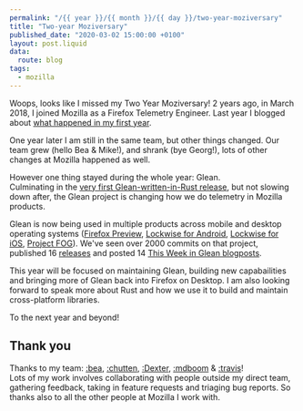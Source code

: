 ```yaml
---
permalink: "/{{ year }}/{{ month }}/{{ day }}/two-year-moziversary"
title: "Two-year Moziversary"
published_date: "2020-03-02 15:00:00 +0100"
layout: post.liquid
data:
  route: blog
tags:
  - mozilla
---
```


Woops, looks like I missed my Two Year Moziversary!
2 years ago, in March 2018, I joined Mozilla as a Firefox Telemetry Engineer.
Last year I blogged about [what happened in my first year][one-year Moziversary].

One year later I am still in the same team, but other things changed.
Our team grew (hello Bea & Mike!), and shrank (bye Georg!), lots of other changes at Mozilla happened as well.

However one thing stayed during the whole year: Glean.  
Culminating in the [very first Glean-written-in-Rust release][glean-release], but not slowing down after,
the Glean project is changing how we do telemetry in Mozilla products.

Glean is now being used in multiple products across mobile and desktop operating systems
([Firefox Preview](https://github.com/mozilla-mobile/fenix/),
[Lockwise for Android](https://github.com/mozilla-lockwise/lockwise-android),
[Lockwise for iOS](https://github.com/mozilla-lockwise/lockwise-ios),
[Project FOG](https://searchfox.org/mozilla-central/source/toolkit/components/telemetry/fog)).
We've seen over 2000 commits on that project,
published 16 [releases](https://github.com/mozilla/glean/releases)
and posted 14 [This Week in Glean blogposts](https://mozilla.github.io/glean/book/appendix/twig.html).

This year will be focused on maintaining Glean, building new capabailities and bringing more of Glean back into Firefox on Desktop.
I am also looking forward to speak more about Rust and how we use it to build and maintain cross-platform libraries.

To the next year and beyond!

## Thank you

Thanks to my team: [:bea], [:chutten], [:Dexter], [:mdboom] & [:travis]!  
Lots of my work involves collaborating with people outside my direct team, gathering feedback, taking in feature requests and triaging bug reports.
So thanks also to all the other people at Mozilla I work with.

[:mdboom]: http://droettboom.com/
[:chutten]: https://chuttenblog.wordpress.com/
[:travis]: https://blogoftravis.wordpress.com/
[:Dexter]: https://www.a2p.it/wordpress/tech-stuff/mozilla/geckoview-glean-fenix-performance-metrics/
[:bea]: https://brizental.github.io/2019/12/06/this-week-in-glean-migrations.html
[glean-release]: https://fnordig.de/2019/10/24/this-week-in-glean/
[one-year Moziversary]: https://fnordig.de/2019/03/01/one-year-moziversary/
